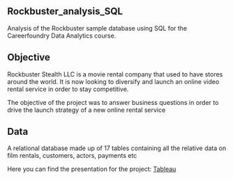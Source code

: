 ## Rockbuster_analysis_SQL
Analysis of the Rockbuster sample database using SQL for the Careerfoundry Data Analytics course.

## Objective
Rockbuster Stealth LLC is a movie rental company that used to have stores around the world. It is now looking to diversify and launch an online video rental service in order to stay competitive.

The objective of the project was to answer business questions in order to drive the launch strategy of a new online rental service

## Data
A relational database made up of 17 tables containing all the relative data on film rentals, customers, actors, payments etc

Here you can find the presentation for the project: [Tableau](https://public.tableau.com/app/profile/yianni6162/viz/Task2_9_16699063005700/InfluenzaSeason?publish=yes)
